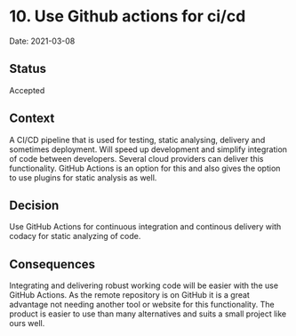 # 10. Use Github actions for ci/cd

Date: 2021-03-08

## Status

Accepted

## Context

A CI/CD pipeline that is used for testing, static analysing, delivery and sometimes deployment. Will speed up development and simplify integration of code between developers. Several cloud providers can deliver this functionality. GitHub Actions is an option for this and also gives the option to use plugins for static analysis as well.

## Decision

Use GitHub Actions for continuous integration and continous delivery with codacy for static analyzing of code.

## Consequences

Integrating and delivering robust working code will be easier with the use GitHub Actions. As the remote repository is on GitHub it is a great advantage not needing another tool or website for this functionality. The product is easier to use than many alternatives and suits a small project like ours well.
